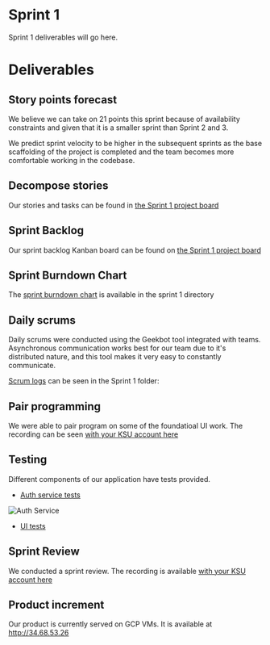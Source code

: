 # Sprint 1

Sprint 1 deliverables will go here.

# Deliverables

## Story points forecast

We believe we can take on 21 points this sprint because of availability constraints and given that it is a smaller sprint than Sprint 2 and 3.
 
We predict sprint velocity to be higher in the subsequent sprints as the base scaffolding of the project is completed and the team becomes more comfortable working in the codebase.  

## Decompose stories

Our stories and tasks can be found in [the Sprint 1 project board](https://github.com/orgs/KSU-SWE6813-Spring2024-Team4/projects/2/views/1)


## Sprint Backlog

Our sprint backlog Kanban board can be found on [the Sprint 1 project board](https://github.com/orgs/KSU-SWE6813-Spring2024-Team4/projects/2/views/1)

## Sprint Burndown Chart

The [sprint burndown chart](https://github.com/KSU-SWE6813-Spring2024-Team4/swe6813/blob/main/sprints/sprint1/S1Burndown.png) is available in the sprint 1 directory

## Daily scrums

Daily scrums were conducted using the Geekbot tool integrated with teams. Asynchronous communication works best for our team due to it's distributed nature, and this tool makes it very easy to constantly communicate.

[Scrum logs]() can be seen in the Sprint 1 folder:

## Pair programming

We were able to pair program on some of the foundatioal UI work. The recording can be seen [with your KSU account here](https://kennesawedu-my.sharepoint.com/:v:/r/personal/shamza1_students_kennesaw_edu/Documents/Recordings/SWE%206813%20UI%20Setup-20240209_125443-Meeting%20Recording.mp4?csf=1&web=1&e=GCcP0k&nav=eyJyZWZlcnJhbEluZm8iOnsicmVmZXJyYWxBcHAiOiJTdHJlYW1XZWJBcHAiLCJyZWZlcnJhbFZpZXciOiJTaGFyZURpYWxvZy1MaW5rIiwicmVmZXJyYWxBcHBQbGF0Zm9ybSI6IldlYiIsInJlZmVycmFsTW9kZSI6InZpZXcifX0%3D)

## Testing

Different components of our application have tests provided. 
* [Auth service tests](https://github.com/KSU-SWE6813-Spring2024-Team4/swe6813/blob/main/code/authservice/src/test/java/com/swe6813/team4/authservice/rest/AuthControllerTests.java)

![Auth Service](https://github.com/KSU-SWE6813-Spring2024-Team4/swe6813/assets/10526932/2b776daa-e4f6-4219-a153-d852a82f97df)


* [UI tests]()

## Sprint Review

We conducted a sprint review. The recording is available [with your KSU account here](https://kennesawedu-my.sharepoint.com/:v:/g/personal/shamza1_students_kennesaw_edu/ESVnIkIXVT5Hh9RSw_AnAJ0BeynH4G_QekbldKOWAH-iCg?referrer=Teams.TEAMS-ELECTRON&referrerScenario=MeetingChicletGetLink.view.view)

## Product increment

Our product is currently served on GCP VMs. It is available at http://34.68.53.26
